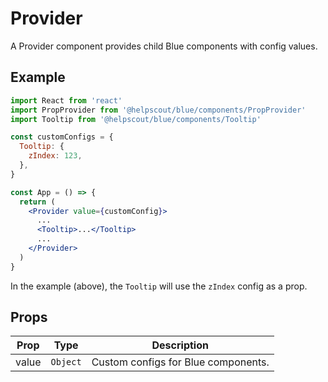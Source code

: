 # Provider

A Provider component provides child Blue components with config values.

## Example

```jsx
import React from 'react'
import PropProvider from '@helpscout/blue/components/PropProvider'
import Tooltip from '@helpscout/blue/components/Tooltip'

const customConfigs = {
  Tooltip: {
    zIndex: 123,
  },
}

const App = () => {
  return (
    <Provider value={customConfig}>
      ...
      <Tooltip>...</Tooltip>
      ...
    </Provider>
  )
}
```

In the example (above), the `Tooltip` will use the `zIndex` config as a prop.

## Props

| Prop  | Type     | Description                         |
| ----- | -------- | ----------------------------------- |
| value | `Object` | Custom configs for Blue components. |
